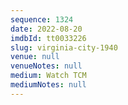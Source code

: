 ```yaml
---
sequence: 1324
date: 2022-08-20
imdbId: tt0033226
slug: virginia-city-1940
venue: null
venueNotes: null
medium: Watch TCM
mediumNotes: null
---
```

